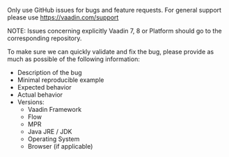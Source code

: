 Only use GitHub issues for bugs and feature requests.
For general support please use https://vaadin.com/support
 

NOTE: Issues concerning explicitly Vaadin 7, 8 or Platform should go to the corresponding repository.

To make sure we can quickly validate and fix the bug, please provide as much as possible of the following information:
- Description of the bug
- Minimal reproducible example
- Expected behavior
- Actual behavior
- Versions:
    - Vaadin Framework
    - Flow
    - MPR
    - Java JRE / JDK
    - Operating System
    - Browser (if applicable)
